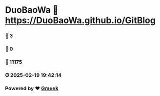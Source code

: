 # DuoBaoWa :link: https://DuoBaoWa.github.io/GitBlog 
### :page_facing_up: [3](https://DuoBaoWa.github.io/GitBlog/tag.html) 
### :speech_balloon: 0 
### :hibiscus: 11175 
### :alarm_clock: 2025-02-19 19:42:14 
### Powered by :heart: [Gmeek](https://github.com/Meekdai/Gmeek)

